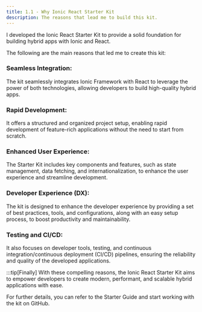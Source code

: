 ```yaml
---
title: 1.1 - Why Ionic React Starter Kit
description: The reasons that lead me to build this kit.
---
```


I developed the Ionic React Starter Kit to provide a solid foundation for building hybrid apps with Ionic and React.

The following are the main reasons that led me to create this kit:

### Seamless Integration:
The kit seamlessly integrates Ionic Framework with React to leverage the power of both technologies, allowing developers to build high-quality hybrid apps.

### Rapid Development:
It offers a structured and organized project setup, enabling rapid development of feature-rich applications without the need to start from scratch.

### Enhanced User Experience:
The Starter Kit includes key components and features, such as state management, data fetching, and internationalization, to enhance the user experience and streamline development.

### Developer Experience (DX):
The kit is designed to enhance the developer experience by providing a set of best practices, tools, and configurations, along with an easy setup process, to boost productivity and maintainability.

### Testing and CI/CD:
It also focuses on developer tools, testing, and continuous integration/continuous deployment (CI/CD) pipelines, ensuring the reliability and quality of the developed applications.

:::tip[Finally]
With these compelling reasons, the Ionic React Starter Kit aims to empower developers to create modern, performant, and scalable hybrid applications with ease.

For further details, you can refer to the Starter Guide and start working with the kit on GitHub.
